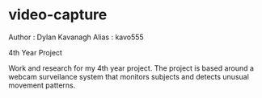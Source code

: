 video-capture
=============
Author : Dylan Kavanagh
Alias : kavo555

4th Year Project

Work and research for my 4th year project. The project is based around a 
webcam surveilance system that monitors subjects and detects unusual movement patterns.
